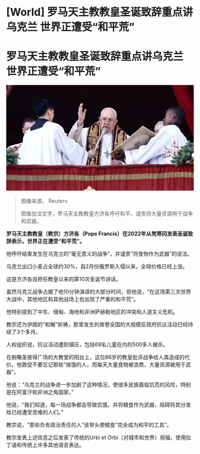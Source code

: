 # [World] 罗马天主教教皇圣诞致辞重点讲乌克兰 世界正遭受“和平荒”

#  罗马天主教教皇圣诞致辞重点讲乌克兰 世界正遭受“和平荒”


![Pope Francis \(25/12/22\)](_128122762_rsz_1pope_rtr_73766e0532b90a8fa176ce2e8fd70ac95315a46a.jpg)

> 图像来源，  Reuters
>
> 图像加注文字，罗马天主教教皇方济各呼吁和平，谴责将大量资源用于战争和武器。

**罗马天主教教皇（教宗）方济各（Pope Francis）在2022年从梵蒂冈发表圣诞致辞表示，世界正在遭受“和平荒”。**

他呼吁结束发生在乌克兰的“毫无意义的战争”，并谴责“将食物作为武器”的说法。

乌克兰出口小麦占全球约30%，自2月份俄罗斯入侵以来，全球价格已经上涨。

这是方济各自担任教皇以来的第10次圣诞节讲话。

虽然乌克兰战争占据了他10分钟演讲的大部分时间，但他说，“在这场第三次世界大战中，其他地区和其他战场上也出现了严重的和平荒”。

他特别提到了中东、缅甸、海地和非洲萨赫勒地区的冲突和人道主义危机。

教宗还为伊朗的“和解”祈祷，那里发生的席卷全国的大规模反政府抗议活动已经持续了3个多月。

人权组织说，抗议活动遭到镇压，包括69名儿童在内的500多人被杀。

在俯瞰圣彼得广场的大教堂的阳台上，这位86岁的教皇批评战争给人类造成的代价。他敦促不要忘记那些“挨饿的人，而每天大量食物被浪费，大量资源被用于武器”。

他说：“乌克兰的战争进一步加剧了这种情况，使很多民族面临饥荒的风险，特别是在阿富汗和非洲之角国家。”

他说，“我们知道，每一场战争都会导致饥饿，并将粮食作为武器，阻碍将其分发给已经遭受苦难的人们。”

教宗说，"那些负有政治责任的人“该带头使粮食"完全成为和平的工具”。

教宗发表上述信息之后发表了传统的Urbi et Orbi（对城市和世界）祝福，使用拉丁语和传统上许多其他语言表达。


